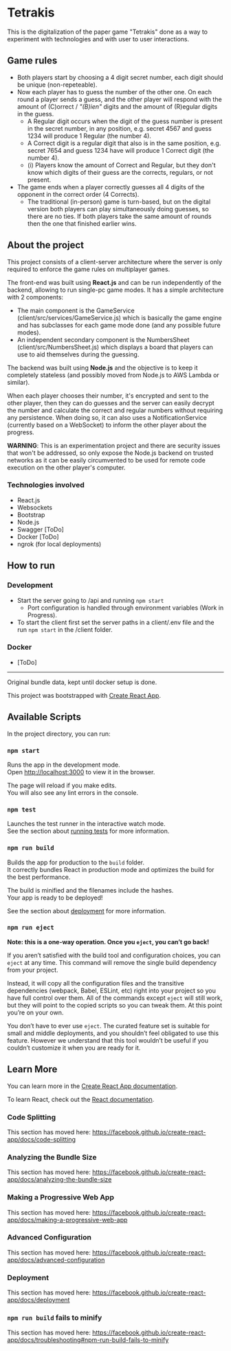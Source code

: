 # Tetrakis

This is the digitalization of the paper game "Tetrakis" done as a way to experiment with technologies and with user to 
user interactions.

## Game rules
* Both players start by choosing a 4 digit secret number, each digit should be unique (non-repeteable).
* Now each player has to guess the number of the other one. On each round a player sends a guess, 
and the other player will respond with the amount of (C)orrect / *"(B)ien"* digits and 
the amount of (R)egular digits in the guess.
  * A Regular digit occurs when the digit of the guess number is present in the secret number, in any position, e.g. 
  secret 4567 and guess 1234 will produce 1 Regular (the number 4).   
  * A Correct digit is a regular digit that also is in the same position, e.g. secret 7654 and guess 1234 have 
  will produce 1 Correct digit (the number 4).
  * (i) Players know the amount of Correct and Regular, but they don't know which digits of their guess are the corrects, regulars, or not present.
* The game ends when a player correctly guesses all 4 digits of the opponent in the correct order (4 Corrects).
  * The traditional (in-person) game is turn-based, but on the digital version both players can play simultaneously doing guesses, so there are no ties. 
  If both players take the same amount of rounds then the one that finished earlier wins.

## About the project

This project consists of a client-server architecture where the server is only required to enforce the game rules on multiplayer games.

The front-end was built using **React.js** and can be run independently of the backend, allowing to run single-pc game modes.
It has a simple architecture with 2 components:
* The main component is the GameService (client/src/services/GameService.js) which is basically the game engine and has 
subclasses for each game mode done (and any possible future modes).
* An independent secondary component is the NumbersSheet (client/src/NumbersSheet.js) which displays a board that players
can use to aid themselves during the guessing.

The backend was built using **Node.js** and the objective is to keep it completely stateless (and possibly moved from Node.js 
to AWS Lambda or similar).

When each player chooses their number, it's encrypted and sent to the other player, then they can do guesses and the server 
can easily decrypt the number and calculate the correct and regular numbers without requiring any persistence. When doing so,
it can also uses a NotificationService (currently based on a WebSocket) to inform the other player about the progress.

**WARNING**: This is an experimentation project and there are security issues that won't be addressed, so only expose the Node.js 
backend on trusted networks as it can be easily circumvented to be used for remote code execution on the other player's computer.

### Technologies involved
* React.js
* Websockets
* Bootstrap
* Node.js
* Swagger [ToDo]
* Docker [ToDo]
* ngrok (for local deployments)

## How to run

### Development
* Start the server going to /api and running `npm start` 
  * Port configuration is handled through environment variables (Work in Progress).
* To start the client first set the server paths in a client/.env file and the run `npm start` in the /client folder.


### Docker
* [ToDo]


----
Original bundle data, kept until docker setup is done.

This project was bootstrapped with [Create React App](https://github.com/facebook/create-react-app).

## Available Scripts

In the project directory, you can run:

### `npm start`

Runs the app in the development mode.<br />
Open [http://localhost:3000](http://localhost:3000) to view it in the browser.

The page will reload if you make edits.<br />
You will also see any lint errors in the console.

### `npm test`

Launches the test runner in the interactive watch mode.<br />
See the section about [running tests](https://facebook.github.io/create-react-app/docs/running-tests) for more information.

### `npm run build`

Builds the app for production to the `build` folder.<br />
It correctly bundles React in production mode and optimizes the build for the best performance.

The build is minified and the filenames include the hashes.<br />
Your app is ready to be deployed!

See the section about [deployment](https://facebook.github.io/create-react-app/docs/deployment) for more information.

### `npm run eject`

**Note: this is a one-way operation. Once you `eject`, you can’t go back!**

If you aren’t satisfied with the build tool and configuration choices, you can `eject` at any time. This command will remove the single build dependency from your project.

Instead, it will copy all the configuration files and the transitive dependencies (webpack, Babel, ESLint, etc) right into your project so you have full control over them. All of the commands except `eject` will still work, but they will point to the copied scripts so you can tweak them. At this point you’re on your own.

You don’t have to ever use `eject`. The curated feature set is suitable for small and middle deployments, and you shouldn’t feel obligated to use this feature. However we understand that this tool wouldn’t be useful if you couldn’t customize it when you are ready for it.

## Learn More

You can learn more in the [Create React App documentation](https://facebook.github.io/create-react-app/docs/getting-started).

To learn React, check out the [React documentation](https://reactjs.org/).

### Code Splitting

This section has moved here: https://facebook.github.io/create-react-app/docs/code-splitting

### Analyzing the Bundle Size

This section has moved here: https://facebook.github.io/create-react-app/docs/analyzing-the-bundle-size

### Making a Progressive Web App

This section has moved here: https://facebook.github.io/create-react-app/docs/making-a-progressive-web-app

### Advanced Configuration

This section has moved here: https://facebook.github.io/create-react-app/docs/advanced-configuration

### Deployment

This section has moved here: https://facebook.github.io/create-react-app/docs/deployment

### `npm run build` fails to minify

This section has moved here: https://facebook.github.io/create-react-app/docs/troubleshooting#npm-run-build-fails-to-minify
